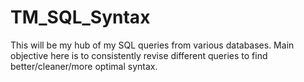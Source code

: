 # TM_SQL_Syntax
This will be my hub of my SQL queries from various databases. Main objective here is to consistently revise different queries to find better/cleaner/more optimal syntax.
